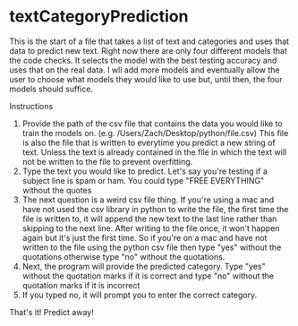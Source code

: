 # textCategoryPrediction
This is the start of a file that takes a list of text and categories and uses that data to predict new text. Right now there are only four different models that the code checks. It selects the model with the best testing accuracy and uses that on the real data. I wll add more models and eventually allow the user to choose what models they would like to use but, until then, the four models should suffice.

Instructions
1. Provide the path of the csv file that contains the data you would like to train the models on. (e.g. /Users/Zach/Desktop/python/file.csv) This file is also the file that is written to everytime you predict a new string of text. Unless the text is already contained in the file in which the text will not be written to the file to prevent overfitting.
2. Type the text you would like to predict. Let's say you're testing if a subject line is spam or ham. You could type "FREE EVERYTHING" without the quotes
3. The next question is a weird csv file thing. If you're using a mac and have not used the csv library in python to write the file, the first time the file is written to, it will append the new text to the last line rather than skipping to the next line. After writing to the file once, it won't happen again but it's just the first time. So if you're on a mac and have not written to the file using the python csv file then type "yes" without the quotations otherwise type "no" without the quotations.
4. Next, the program will provide the predicted category. Type "yes" without the quotation marks if it is correct and type "no" without the quotation marks if it is incorrect
5. If you typed no, it will prompt you to enter the correct category.

That's it! Predict away!

